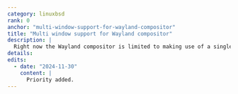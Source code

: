 ```yaml
---
category: linuxbsd
rank: 0
anchor: "multi-window-support-for-wayland-compositor"
title: "Multi window support for Wayland compositor"
description: |
  Right now the Wayland compositor is limited to making use of a single window. In order to achieve parity with other platforms, we need to add support for creating multiple windows.
details:
edits:
  - date: "2024-11-30"
    content: |
      Priority added.
---
```

